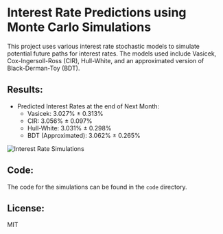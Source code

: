 
# Interest Rate Predictions using Monte Carlo Simulations

This project uses various interest rate stochastic models to simulate potential future paths for interest rates. 
The models used include Vasicek, Cox-Ingersoll-Ross (CIR), Hull-White, and an approximated version of Black-Derman-Toy (BDT).

## Results:

- Predicted Interest Rates at the end of Next Month:
  - Vasicek: 3.027% ± 0.313%
  - CIR: 3.056% ± 0.097%
  - Hull-White: 3.031% ± 0.298%
  - BDT (Approximated): 3.062% ± 0.265%

![Interest Rate Simulations](images/interest_rate_simulations.png)

## Code:

The code for the simulations can be found in the `code` directory.

## License:

MIT
